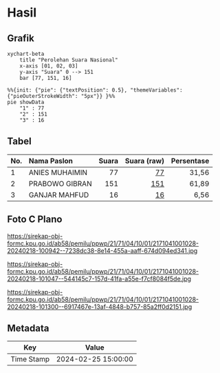 # Hasil

## Grafik

```mermaid
xychart-beta
    title "Perolehan Suara Nasional"
    x-axis [01, 02, 03]
    y-axis "Suara" 0 --> 151
    bar [77, 151, 16]
```

```mermaid
%%{init: {"pie": {"textPosition": 0.5}, "themeVariables": {"pieOuterStrokeWidth": "5px"}} }%%
pie showData
    "1" : 77
    "2" : 151
    "3" : 16
```

## Tabel

| No. | Nama Paslon    | Suara | Suara (raw) | Persentase |
|:--- |:-------------- | -----:| -----------:| ----------:|
| 1   | ANIES MUHAIMIN | 77    | [77][p-1]   | 31,56      |
| 2   | PRABOWO GIBRAN | 151   | [151][p-2]  | 61,89      |
| 3   | GANJAR MAHFUD  | 16    | [16][p-3]   | 6,56       |


[p-1]: https://github.com/gigit-pemilu/pemilu-2024/blob/main/pilpres/hitung-suara/sub/21-kepulauan-riau/sub/71-kota-batam/sub/04-nongsa/sub/1001-sambau/sub/028-tps/sub/paslon-1.txt
[p-2]: https://github.com/gigit-pemilu/pemilu-2024/blob/main/pilpres/hitung-suara/sub/21-kepulauan-riau/sub/71-kota-batam/sub/04-nongsa/sub/1001-sambau/sub/028-tps/sub/paslon-2.txt
[p-3]: https://github.com/gigit-pemilu/pemilu-2024/blob/main/pilpres/hitung-suara/sub/21-kepulauan-riau/sub/71-kota-batam/sub/04-nongsa/sub/1001-sambau/sub/028-tps/sub/paslon-3.txt

## Foto C Plano

https://sirekap-obj-formc.kpu.go.id/ab58/pemilu/ppwp/21/71/04/10/01/2171041001028-20240218-100942--7238dc38-8e14-455a-aaff-674d094ed341.jpg

https://sirekap-obj-formc.kpu.go.id/ab58/pemilu/ppwp/21/71/04/10/01/2171041001028-20240218-101047--544145c7-157d-41fa-a55e-f7cf8084f5de.jpg

https://sirekap-obj-formc.kpu.go.id/ab58/pemilu/ppwp/21/71/04/10/01/2171041001028-20240218-101300--6917467e-13af-4848-b757-85a2ff0d2151.jpg


## Metadata

| Key        | Value               |
| ---------- | ------------------- |
| Time Stamp | 2024-02-25 15:00:00 |



